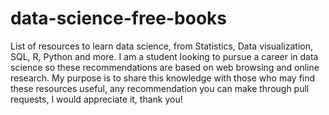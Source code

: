 # data-science-free-books
List of resources to learn data science, from Statistics, Data visualization, SQL, R, Python and more.
I am a student looking to pursue a career in data science so these recommendations are based on web browsing and online research. My purpose is to share this knowledge with those who may find these resources useful, any recommendation you can make through pull requests, I would appreciate it, thank you!
